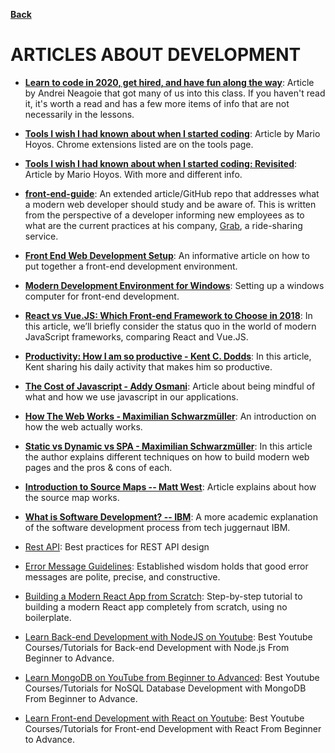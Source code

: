 **[Back](/README.md/)**

# ARTICLES ABOUT DEVELOPMENT

- [**Learn to code in 2020, get hired, and have fun along the way**](https://zerotomastery.io/blog/learn-to-code-in-2020-get-hired-and-have-fun-along-the-way/): Article by Andrei Neagoie that got many of us into this class. If you haven't read it, it's worth a read and has a few more items of info that are not necessarily in the lessons.

- [**Tools I wish I had known about when I started coding**](https://medium.freecodecamp.org/tools-i-wish-i-had-known-about-when-i-started-coding-57849efd9248): Article by Mario Hoyos. Chrome extensions listed are on the tools page.

- [**Tools I wish I had known about when I started coding: Revisited**](https://medium.freecodecamp.org/tools-i-wish-i-had-known-about-when-i-started-coding-revisited-ffb715ffd23f): Article by Mario Hoyos. With more and different info.

- [**front-end-guide**](https://github.com/grab/front-end-guide): An extended article/GitHub repo that addresses what a modern web developer should study and be aware of. This is written from the perspective of a developer informing new employees as to what are the current practices at his company, [Grab](https://www.grab.com/sg/), a ride-sharing service.

- [**Front End Web Development Setup**](https://www.taniarascia.com/my-front-end-web-development-setup/): An informative article on how to put together a front-end development environment.

- [**Modern Development Environment for Windows**](https://char.gd/blog/2017/how-to-set-up-the-perfect-modern-dev-environment-on-windows): Setting up a windows computer for front-end development.

- [**React vs Vue.JS: Which Front-end Framework to Choose in 2018**](https://expertise.jetruby.com/react-vs-vue-js-which-front-end-framework-to-choose-in-2018-2a62a1fe76f9): In this article, we’ll briefly consider the status quo in the world of modern JavaScript frameworks, comparing React and Vue.JS.

- [**Productivity: How I am so productive - Kent C. Dodds**](https://blog.kentcdodds.com/how-i-am-so-productive-fb86eb583b0d): In this article, Kent sharing his daily activity that makes him so productive.

- [**The Cost of Javascript - Addy Osmani**](https://medium.com/@addyosmani/the-cost-of-javascript-in-2018-7d8950fbb5d4): Article about being mindful of what and how we use javascript in our applications.

- [**How The Web Works - Maximilian Schwarzmüller**](https://www.academind.com/learn/web-dev/how-the-web-works/): An introduction on how the web actually works.

- [**Static vs Dynamic vs SPA - Maximilian Schwarzmüller**](https://www.academind.com/learn/web-dev/dynamic-vs-static-vs-spa/): In this article the author explains different techniques on how to build modern web pages and the pros & cons of each.

- [**Introduction to Source Maps -- Matt West**](https://blog.teamtreehouse.com/introduction-source-maps ): Article explains about how the source map works.

- [**What is Software Development? -- IBM**](https://www.ibm.com/topics/software-development): A more academic explanation of the software development process from tech juggernaut IBM. 

- [Rest API](https://stackoverflow.blog/2020/03/02/best-practices-for-rest-api-design/): Best practices for REST API design 

- [Error Message Guidelines](https://www.nngroup.com/articles/error-message-guidelines/): Established wisdom holds that good error messages are polite, precise, and constructive.

- [Building a Modern React App from Scratch](https://github.com/yakkomajuri/react-from-scratch#readme): Step-by-step tutorial to building a modern React app completely from scratch, using no boilerplate.

- [Learn Back-end Development with NodeJS on Youtube](https://ayedot.com/109/MiniBlog/Learn-Free-Back-end-Development-with-NodeJS-on-Youtube#readme): Best Youtube Courses/Tutorials for Back-end Development with Node.js From Beginner to Advance.

- [Learn MongoDB on YouTube from Beginner to Advanced](https://ayedot.com/110/MiniBlog/Learn-MongoDB-for-free-on-YouTube-from-Beginner-to-Advanced): Best Youtube Courses/Tutorials for NoSQL Database Development with MongoDB From Beginner to Advance.

- [Learn Front-end Development with React on Youtube](https://ayedot.com/106/MiniBlog/Learn-Free-Front-end-Development-with-React-on-Youtube#readme):  Best Youtube Courses/Tutorials for Front-end Development with React From Beginner to Advance.

